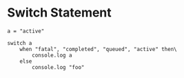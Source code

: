 # Switch Statement

```
a = "active"

switch a
	when "fatal", "completed", "queued", "active" then\
		console.log a
	else
		console.log "foo"
```

